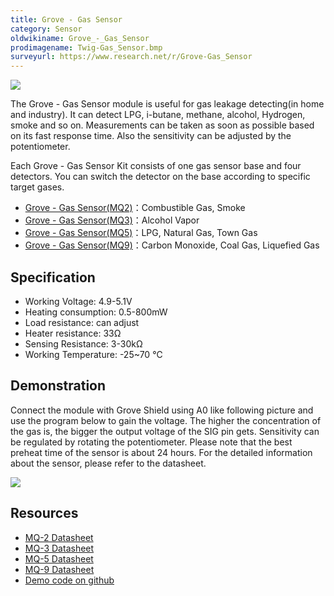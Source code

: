 ```yaml
---
title: Grove - Gas Sensor
category: Sensor
oldwikiname: Grove_-_Gas_Sensor
prodimagename: Twig-Gas_Sensor.bmp
surveyurl: https://www.research.net/r/Grove-Gas_Sensor
---
```


![](/assets/Grove-Gas_Sensor/img/Twig-Gas_Sensor.bmp)

The Grove - Gas Sensor module is useful for gas leakage detecting(in home and industry). It can detect LPG, i-butane, methane, alcohol, Hydrogen, smoke and so on. Measurements can be taken as soon as possible based on its fast response time. Also the sensitivity can be adjusted by the potentiometer.

Each Grove - Gas Sensor Kit consists of one gas sensor base and four detectors. You can switch the detector on the base according to specific target gases.

-   [Grove - Gas Sensor(MQ2)](/Grove-Gas_Sensor-MQ2)：Combustible Gas, Smoke
-   [Grove - Gas Sensor(MQ3)](/Grove-Gas_Sensor-MQ3)：Alcohol Vapor
-   [Grove - Gas Sensor(MQ5)](/Grove-Gas_Sensor-MQ5)：LPG, Natural Gas, Town Gas
-   [Grove - Gas Sensor(MQ9)](/Grove-Gas_Sensor-MQ9)：Carbon Monoxide, Coal Gas, Liquefied Gas

Specification
-------------

-   Working Voltage: 4.9-5.1V
-   Heating consumption: 0.5-800mW
-   Load resistance: can adjust
-   Heater resistance: 33Ω
-   Sensing Resistance: 3-30kΩ
-   Working Temperature: -25~70 ℃

Demonstration
-------------

Connect the module with Grove Shield using A0 like following picture and use the program below to gain the voltage. The higher the concentration of the gas is, the bigger the output voltage of the SIG pin gets. Sensitivity can be regulated by rotating the potentiometer. Please note that the best preheat time of the sensor is about 24 hours. For the detailed information about the sensor, please refer to the datasheet.

![](/assets/Grove-Gas_Sensor/img/Read_Gas_Sensor_data.jpg)

Resources
---------

-   [MQ-2 Datasheet](/assets/Grove-Gas_Sensor/res/MQ-2.pdf)
-   [MQ-3 Datasheet](/assets/Grove-Gas_Sensor/res/MQ-3.pdf)
-   [MQ-5 Datasheet](/assets/Grove-Gas_Sensor/res/MQ-5.pdf)
-   [MQ-9 Datasheet](/assets/Grove-Gas_Sensor/res/MQ-9.pdf)
-   [Demo code on github](https://github.com/Seeed-Studio/Grove_Gas_Sensor)


<!-- This Markdown file was created from http://www.seeedstudio.com/wiki/Grove_-_Gas_Sensor -->
